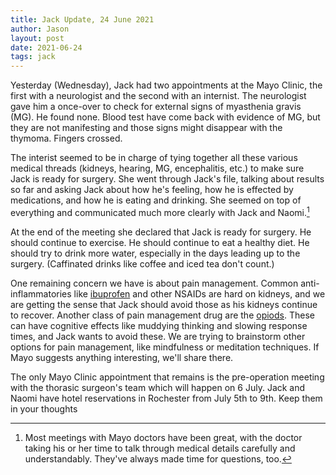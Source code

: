 ```yaml
---
title: Jack Update, 24 June 2021
author: Jason
layout: post
date: 2021-06-24
tags: jack
---
```


Yesterday (Wednesday), Jack had two appointments at the Mayo Clinic, the first with a neurologist and the second with an internist.  The neurologist gave him a once-over to check for external signs of myasthenia gravis (MG).  He found none.  Blood test have come back with evidence of MG, but they are not manifesting and those signs might disappear with the thymoma.  Fingers crossed.

The interist seemed to be in charge of tying together all these various medical threads (kidneys, hearing, MG, encephalitis, etc.) to make sure Jack is ready for surgery.  She went through Jack's file, talking about results so far and asking Jack about how he's feeling, how he is effected by medications, and how he is eating and drinking.  She seemed on top of everything and communicated much more clearly with Jack and Naomi.[^1]

At the end of the meeting she declared that Jack is ready for surgery.  He should continue to exercise.  He should continue to eat a healthy diet.  He should try to drink more water, especially in the days leading up to the surgery.  (Caffinated drinks like coffee and iced tea don't count.)

One remaining concern we have is about pain management.  Common anti-inflammatories like [ibuprofen](https://en.wikipedia.org/wiki/Ibuprofen) and other NSAIDs are hard on kidneys, and we are getting the sense that Jack should avoid those as his kidneys continue to recover.  Another class  of pain management drug are the [opiods](https://en.wikipedia.org/wiki/Opioid).  These can have cognitive effects like muddying thinking and slowing response times, and Jack wants to avoid these.  We are trying to brainstorm other options for pain management, like mindfulness or meditation techniques.  If Mayo suggests anything interesting, we'll share there.

The only Mayo Clinic appointment that remains is the pre-operation meeting with the thorasic surgeon's team which will happen on 6 July.  Jack and Naomi have hotel reservations in Rochester from July 5th to 9th.  Keep them in your thoughts

[^1]:  Most meetings with Mayo doctors have been great, with the doctor taking his or her time to talk through medical details carefully and understandably.  They've always made time for questions, too.

<!--
SYNTAX FOR IMAGES
* use services to create JPG and to create thumbnail that is 720px wide

[![ALT-TEXT](/assets/images/filename-thumbnail.jpg)](/assets/images/filename.jpg)
-->

<!--
SYNTAX FOR VIDEO
* convert MOV to mp4 using VLC

<video width="480" height="320" controls="controls">
  <source src="/assets/media/filename.m4v" type="video/mp4">
</video>
-->
